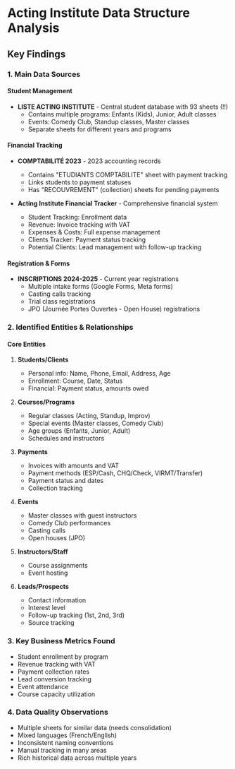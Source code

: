 # Acting Institute Data Structure Analysis

## Key Findings

### 1. Main Data Sources

#### Student Management
- **LISTE ACTING INSTITUTE** - Central student database with 93 sheets (!!)
  - Contains multiple programs: Enfants (Kids), Junior, Adult classes
  - Events: Comedy Club, Standup classes, Master classes
  - Separate sheets for different years and programs

#### Financial Tracking
- **COMPTABILITÉ 2023** - 2023 accounting records
  - Contains "ETUDIANTS COMPTABILITE" sheet with payment tracking
  - Links students to payment statuses
  - Has "RECOUVREMENT" (collection) sheets for pending payments

- **Acting Institute Financial Tracker** - Comprehensive financial system
  - Student Tracking: Enrollment data
  - Revenue: Invoice tracking with VAT
  - Expenses & Costs: Full expense management
  - Clients Tracker: Payment status tracking
  - Potential Clients: Lead management with follow-up tracking

#### Registration & Forms
- **INSCRIPTIONS 2024-2025** - Current year registrations
  - Multiple intake forms (Google Forms, Meta forms)
  - Casting calls tracking
  - Trial class registrations
  - JPO (Journée Portes Ouvertes - Open House) registrations

### 2. Identified Entities & Relationships

#### Core Entities
1. **Students/Clients**
   - Personal info: Name, Phone, Email, Address, Age
   - Enrollment: Course, Date, Status
   - Financial: Payment status, amounts owed

2. **Courses/Programs**
   - Regular classes (Acting, Standup, Improv)
   - Special events (Master classes, Comedy Club)
   - Age groups (Enfants, Junior, Adult)
   - Schedules and instructors

3. **Payments**
   - Invoices with amounts and VAT
   - Payment methods (ESP/Cash, CHQ/Check, VIRMT/Transfer)
   - Payment status and dates
   - Collection tracking

4. **Events**
   - Master classes with guest instructors
   - Comedy Club performances
   - Casting calls
   - Open houses (JPO)

5. **Instructors/Staff**
   - Course assignments
   - Event hosting

6. **Leads/Prospects**
   - Contact information
   - Interest level
   - Follow-up tracking (1st, 2nd, 3rd)
   - Source tracking

### 3. Key Business Metrics Found

- Student enrollment by program
- Revenue tracking with VAT
- Payment collection rates
- Lead conversion tracking
- Event attendance
- Course capacity utilization

### 4. Data Quality Observations

- Multiple sheets for similar data (needs consolidation)
- Mixed languages (French/English)
- Inconsistent naming conventions
- Manual tracking in many areas
- Rich historical data across multiple years